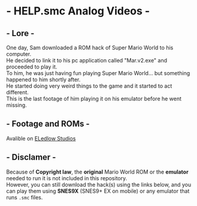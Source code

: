 # - HELP.smc Analog Videos -

## - Lore -

One day, Sam downloaded a ROM hack of Super Mario World to his computer.  
He decided to link it to his pc application called "Mar.v2.exe" and proceeded to play it.  
To him, he was just having fun playing Super Mario World... but something happened to him shortly after.  
He started doing very weird things to the game and it started to act different.  
This is the last footage of him playing it on his emulator before he went missing.

## - Footage and ROMs -

Avalible on [ELedlow Studios](https://eledlow-studios.github.io/HELP.smc/)

## - Disclamer -

Because of **Copyright law**, the **original** Mario World ROM or the **emulator** needed to run it is not included in this repository.  
However, you can still download the hack(s) using the links below, and you can play them using **SNES9X** (SNES9+ EX on mobile) or any emulator that runs `.smc` files.
